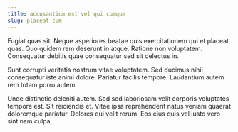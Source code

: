 ```yaml
---
title: accusantium est vel qui cumque
slug: placeat cum
---
```


Fugiat quas sit. Neque asperiores beatae quis exercitationem qui et placeat quas. Quo quidem rem deserunt in atque. Ratione non voluptatem. Consequatur debitis quae consequatur sed sit delectus in.

Sunt corrupti veritatis nostrum vitae voluptatem. Sed ducimus nihil consequatur iste animi dolore. Pariatur facilis tempore. Laudantium autem rem totam porro autem.

Unde distinctio deleniti autem. Sed sed laboriosam velit corporis voluptates tempora est. Sit reiciendis et. Vitae ipsa reprehenderit natus veniam quaerat doloremque pariatur. Dolores qui velit rerum. Eos eius quis vel iusto vero sint nam culpa.
